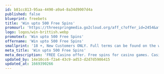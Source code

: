 ```yaml
---
id: b81cc813-95aa-4490-a9a4-8a34d9007d4a
published: false
blueprint: freebets
title: 'Win upto 500 Free Spins'
promourl: 'https://threespringmedia.go2cloud.org/aff_c?offer_id=2454&aff_id=2115'
logo: logos/win-brittish.webp
promotext: 'Win upto 500 Free Spins'
offername: 'Win upto 500 Free Spins'
smallprint: '18 +, New Customers ONLY. Full terms can be found on the website'
meta_title: 'Win upto 500 Free Spins'
meta_description: 'FREE Casino offer. Free spins for casino games. Casino gambling games. Free games for new customers. Win money from our casino offers'
updated_by: 14e10cc6-f2a4-43c9-ad53-d2d7d5986415
updated_at: 1669390266
---
```

